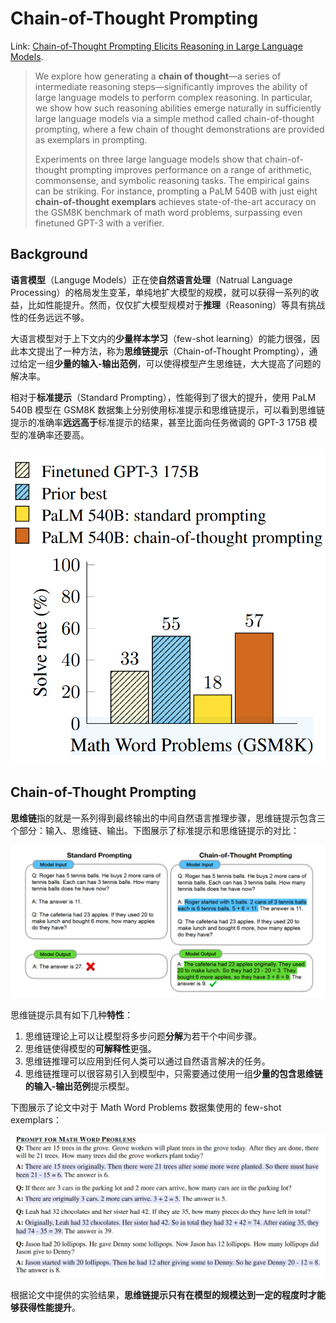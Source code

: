 # Chain-of-Thought Prompting

Link: [Chain-of-Thought Prompting Elicits Reasoning in Large Language Models](http://arxiv.org/abs/2201.11903).

> We explore how generating a **chain of thought**—a series of intermediate reasoning steps—significantly improves the ability of large language models to perform complex reasoning. In particular, we show how such reasoning abilities emerge naturally in sufficiently large language models via a simple method called chain-of-thought prompting, where a few chain of thought demonstrations are provided as exemplars in prompting. 
>
> Experiments on three large language models show that chain-of-thought prompting improves performance on a range of arithmetic, commonsense, and symbolic reasoning tasks. The empirical gains can be striking. For instance, prompting a PaLM 540B with just eight **chain-of-thought exemplars** achieves state-of-the-art accuracy on the GSM8K benchmark of math word problems, surpassing even finetuned GPT-3 with a verifier.



## Background

**语言模型**（Languge Models）正在使**自然语言处理**（Natrual Language Processing）的格局发生变革，单纯地扩大模型的规模，就可以获得一系列的收益，比如性能提升。然而，仅仅扩大模型规模对于**推理**（Reasoning）等具有挑战性的任务远远不够。

大语言模型对于上下文内的**少量样本学习**（few-shot learning）的能力很强，因此本文提出了一种方法，称为**思维链提示**（Chain-of-Thought Prompting），通过给定一组**少量的输入-输出范例**，可以使得模型产生思维链，大大提高了问题的解决率。

相对于**标准提示**（Standard Prompting），性能得到了很大的提升，使用 PaLM 540B 模型在 GSM8K 数据集上分别使用标准提示和思维链提示，可以看到思维链提示的准确率**远远高于**标准提示的结果，甚至比面向任务微调的 GPT-3 175B 模型的准确率还要高。

![Experiment Result between two prompting methods and finetuned model](./assets/experiment-result-between-two-prompting-methods-and-finetuned-model.png)



## Chain-of-Thought Prompting

**思维链**指的就是一系列得到最终输出的中间自然语言推理步骤，思维链提示包含三个部分：输入、思维链、输出。下图展示了标准提示和思维链提示的对比：

![Chain-of-Thought Prompting vs Standard Prompting](./assets/chain-of-thought-prompting-versus-standard-prompting.png)

思维链提示具有如下几种**特性**：

1. 思维链理论上可以让模型将多步问题**分解**为若干个中间步骤。
2. 思维链使得模型的**可解释性**更强。
3. 思维链推理可以应用到任何人类可以通过自然语言解决的任务。
4. 思维链推理可以很容易引入到模型中，只需要通过使用一组**少量的包含思维链的输入-输出范例**提示模型。

下图展示了论文中对于 Math Word Problems 数据集使用的 few-shot exemplars：

![Few-shot exemplars of MWP](./assets/few-shot-exemplars-of-mwp.png)

根据论文中提供的实验结果，**思维链提示只有在模型的规模达到一定的程度时才能够获得性能提升**。

